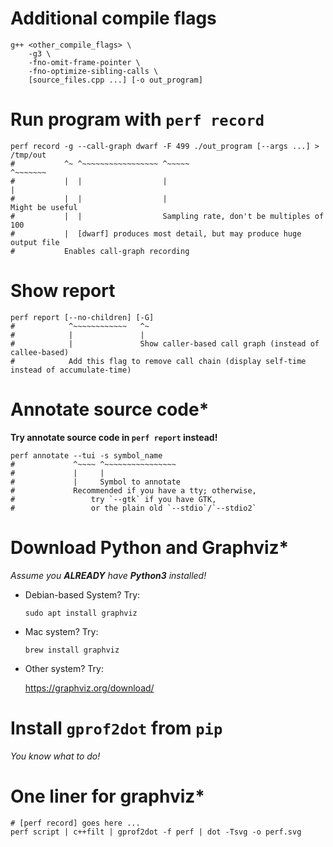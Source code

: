 # Additional compile flags

```shell
g++ <other_compile_flags> \
    -g3 \
    -fno-omit-frame-pointer \
    -fno-optimize-sibling-calls \
    [source_files.cpp ...] [-o out_program]
```

# Run program with `perf record`

```shell
perf record -g --call-graph dwarf -F 499 ./out_program [--args ...] > /tmp/out
#           ^~ ^~~~~~~~~~~~~~~~~~ ^~~~~~                              ^~~~~~~~
#           |  |                  |                                   |
#           |  |                  |                                   Might be useful
#           |  |                  Sampling rate, don't be multiples of 100
#           |  [dwarf] produces most detail, but may produce huge output file
#           Enables call-graph recording
```

# Show report

```shell
perf report [--no-children] [-G]
#            ^~~~~~~~~~~~~   ^~
#            |               |
#            |               Show caller-based call graph (instead of callee-based)
#            Add this flag to remove call chain (display self-time instead of accumulate-time)
```

# Annotate source code*

__Try annotate source code in `perf report` instead!__

```shell
perf annotate --tui -s symbol_name
#             ^~~~~ ^~~~~~~~~~~~~~~~~
#             |     |
#             |     Symbol to annotate
#             Recommended if you have a tty; otherwise,
#                 try `--gtk` if you have GTK,
#                 or the plain old `--stdio`/`--stdio2`
```

# Download Python and Graphviz*

_Assume you __ALREADY__ have __Python3__ installed!_

- Debian-based System? Try:
  ```shell
  sudo apt install graphviz
  ```

- Mac system? Try:
  ```shell
  brew install graphviz
  ```

- Other system? Try:

  https://graphviz.org/download/

# Install `gprof2dot` from `pip`

_You know what to do!_

# One liner for graphviz*

```shell
# [perf record] goes here ...
perf script | c++filt | gprof2dot -f perf | dot -Tsvg -o perf.svg
```
